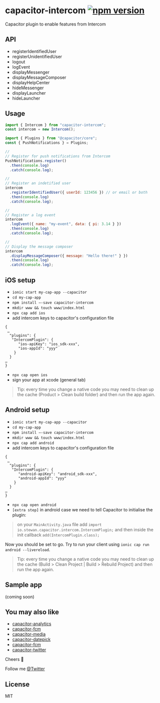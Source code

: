 # capacitor-intercom [![npm version](https://badge.fury.io/js/capacitor-intercom.svg)](https://badge.fury.io/js/capacitor-intercom)

Capacitor plugin to enable features from Intercom

## API

- registerIdentifiedUser
- registerUnidentifiedUser
- logout
- logEvent
- displayMessenger
- displayMessageComposer
- displayHelpCenter
- hideMessenger
- displayLauncher
- hideLauncher

## Usage

```js
import { Intercom } from "capacitor-intercom";
const intercom = new Intercom();

import { Plugins } from "@capacitor/core";
const { PushNotifications } = Plugins;

//
// Register for push notifications from Intercom
PushNotifications.register()
  .then(console.log)
  .catch(console.log);

//
// Register an indetified user
intercom
  .registerIdentifiedUser({ userId: 123456 }) // or email or both
  .then(console.log)
  .catch(console.log);

//
// Register a log event
intercom
  .logEvent({ name: "my-event", data: { pi: 3.14 } })
  .then(console.log)
  .catch(console.log);

//
// Display the message composer
intercom
  .displayMessageComposer({ message: "Hello there!" } })
  .then(console.log)
  .catch(console.log);
```

## iOS setup

- `ionic start my-cap-app --capacitor`
- `cd my-cap-app`
- `npm install —-save capacitor-intercom`
- `mkdir www && touch www/index.html`
- `npx cap add ios`
- add intercom keys to capacitor's configuration file

```
{
 …
  "plugins": {
   "IntercomPlugin": {
      "ios-apiKey": "ios_sdk-xxx",
      "ios-appId": "yyy"
    }
  }
…
}
```

- `npx cap open ios`
- sign your app at xcode (general tab)

> Tip: every time you change a native code you may need to clean up the cache (Product > Clean build folder) and then run the app again.

## Android setup

- `ionic start my-cap-app --capacitor`
- `cd my-cap-app`
- `npm install —-save capacitor-intercom`
- `mkdir www && touch www/index.html`
- `npx cap add android`
- add intercom keys to capacitor's configuration file

```
{
 …
  "plugins": {
   "IntercomPlugin": {
      "android-apiKey": "android_sdk-xxx",
      "android-appId": "yyy"
    }
  }
…
}
```

- `npx cap open android`
- `[extra step]` in android case we need to tell Capacitor to initialise the plugin:

> on your `MainActivity.java` file add `import io.stewan.capacitor.intercom.IntercomPlugin;` and then inside the init callback `add(IntercomPlugin.class);`

Now you should be set to go. Try to run your client using `ionic cap run android --livereload`.

> Tip: every time you change a native code you may need to clean up the cache (Build > Clean Project | Build > Rebuild Project) and then run the app again.

## Sample app

(coming soon)

## You may also like

- [capacitor-analytics](https://github.com/stewwan/capacitor-analytics)
- [capacitor-fcm](https://github.com/stewwan/capacitor-fcm)
- [capacitor-media](https://github.com/stewwan/capacitor-media)
- [capacitor-datepick](https://github.com/stewwan/capacitor-datepick)
- [capacitor-fcm](https://github.com/stewwan/capacitor-fcm)
- [capacitor-twitter](https://github.com/stewwan/capacitor-twitter)

Cheers 🍻

Follow me [@Twitter](https://twitter.com/StewanSilva)

## License

MIT

